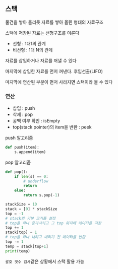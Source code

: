 ## 스택

물건을 쌓아 올리듯 자료를 쌓아 올린 형태의 자료구조

스택에 저장된 자료는 선형구조를 이룬다

- 선형 : 1대1의 관계
- 비선형 : 1대 N의 관계

자료를 삽입하거나 자료를 꺼낼 수 있다

마지막에 삽입한 자료를 먼저 꺼낸다. 후입선출(LIFO)

마지막에 연산된 부분이 먼저 사라지면 스택이라 볼 수 있다

### 연산

- 삽입 : push
- 삭제 : pop
- 공백 여부 확인 : isEmpty
- top(stack pointer)의 item을 반환 : peek



push 알고리즘

```python
def push(item):
    s.append(item)
```

pop 알고리즘

```python
def pop():
	if len(s) == 0:
        # underflow
        return
    else:
        return s.pop(-1)
```

```python
stackSize = 10
stack = [0] * stackSize
top = -1
# stack의 기본 크기를 설정
# top을 하나 증가시키고 그 top 위치에 데이터를 저장
top += 1
stack[top] = 1
# top을 하나 내리고 내리기 전 데이터를 반환
top -= 1
temp = stack[top+1]
print(temp)
```

`괄호 갯수 검사`같은 상황에서 스택 활용 가능

